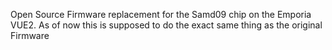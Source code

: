 Open Source Firmware replacement for the Samd09 chip on the Emporia VUE2. As of now this is supposed to do the exact same thing as the original Firmware

